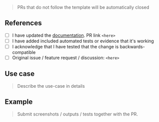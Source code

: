 > PRs that do not follow the template will be automatically closed

## References

- [ ] I have updated the [documentation](https://github.com/sorry-cypress/gitbook). PR link `<here>`
- [ ] I have added included automated tests or evidence that it's working
- [ ] I acknowledge that I have tested that the change is backwards-compatible
- [ ] Original issue / feature request / discussion: `<here>`

## Use case

> Describe the use-case in details

## Example

> Submit screenshots / outputs / tests together with the PR.

